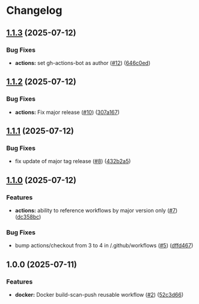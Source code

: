 # Changelog

## [1.1.3](https://github.com/angelvargass/reusable-workflows/compare/v1.1.2...v1.1.3) (2025-07-12)


### Bug Fixes

* **actions:** set gh-actions-bot as author ([#12](https://github.com/angelvargass/reusable-workflows/issues/12)) ([646c0ed](https://github.com/angelvargass/reusable-workflows/commit/646c0ed4d953322738c97b687e6412a63861fda3))

## [1.1.2](https://github.com/angelvargass/reusable-workflows/compare/v1.1.1...v1.1.2) (2025-07-12)


### Bug Fixes

* **actions:** Fix major release ([#10](https://github.com/angelvargass/reusable-workflows/issues/10)) ([307a167](https://github.com/angelvargass/reusable-workflows/commit/307a1672c303a23a8bf0b13338d84987eb9753c9))

## [1.1.1](https://github.com/angelvargass/reusable-workflows/compare/v1.1.0...v1.1.1) (2025-07-12)


### Bug Fixes

* fix update of major tag release ([#8](https://github.com/angelvargass/reusable-workflows/issues/8)) ([432b2a5](https://github.com/angelvargass/reusable-workflows/commit/432b2a58149973a07851c9631221397221bf6e24))

## [1.1.0](https://github.com/angelvargass/reusable-workflows/compare/v1.0.0...v1.1.0) (2025-07-12)


### Features

* **actions:** ability to reference workflows by major version only ([#7](https://github.com/angelvargass/reusable-workflows/issues/7)) ([dc358bc](https://github.com/angelvargass/reusable-workflows/commit/dc358bc80e537573710bd572a21dd55c4835726f))


### Bug Fixes

* bump actions/checkout from 3 to 4 in /.github/workflows ([#5](https://github.com/angelvargass/reusable-workflows/issues/5)) ([dffd467](https://github.com/angelvargass/reusable-workflows/commit/dffd467a32d4acb38c4794d93ec055e4d5f62a47))

## 1.0.0 (2025-07-11)


### Features

* **docker:** Docker build-scan-push reusable workflow ([#2](https://github.com/angelvargass/reusable-workflows/issues/2)) ([52c3d66](https://github.com/angelvargass/reusable-workflows/commit/52c3d66ac2ac16cff209af57f2e779cbf8914539))
